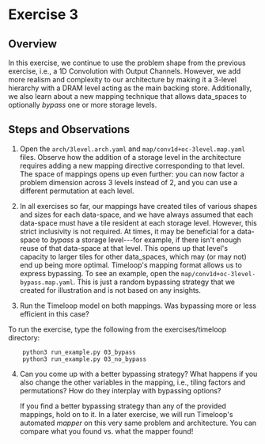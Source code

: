 Exercise 3
==========

## Overview

In this exercise, we continue to use the problem shape from the previous exercise, i.e., a 1D Convolution with Output Channels. However, we add more realism and complexity to our architecture by making it a 3-level hierarchy with a DRAM level acting as the main backing store. Additionally, we also learn about a new mapping technique that allows data_spaces to optionally _bypass_ one or more storage levels.

## Steps and Observations

1. Open the `arch/3level.arch.yaml` and `map/conv1d+oc-3level.map.yaml` files. Observe how the addition of a storage level in the architecture requires adding a new mapping directive corresponding to that level. The space of mappings opens up even further: you can now factor a problem dimension across 3 levels instead of 2, and you can use a different permutation at each level.

2. In all exercises so far, our mappings have created tiles of various shapes and sizes for each data-space, and we have always assumed that each data-space must have a tile resident at each storage level. However, this strict inclusivity is not required. At times, it may be beneficial for a data-space to _bypass_ a storage level---for example, if there isn't enough reuse of that data-space at that level. This opens up that level's capacity to larger tiles for other data_spaces, which may (or may not) end up being more optimal. Timeloop's mapping format allows us to express bypassing. To see an example, open the `map/conv1d+oc-3level-bypass.map.yaml`. This is just a random bypassing strategy that we created for illustration and is not based on any insights.

3. Run the Timeloop model on both mappings. Was bypassing more or less efficient in this case?

To run the exercise, type the following from the exercises/timeloop directory:
```
    python3 run_example.py 03_bypass 
    python3 run_example.py 03_no_bypass
```

4. Can you come up with a better bypassing strategy? What happens if you also change the other variables in the mapping, i.e., tiling factors and permutations? How do they interplay with bypassing options?

    If you find a better bypassing strategy than any of the provided mappings, hold on to it. In a later exercise, we will run Timeloop's automated _mapper_ on this very same problem and architecture. You can compare what you found vs. what the mapper found!
